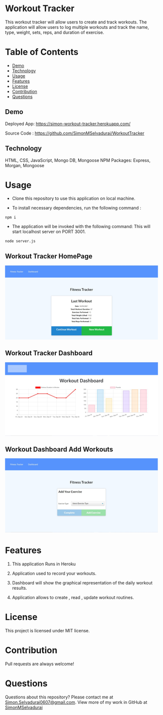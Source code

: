 # Workout Tracker
This workout tracker will allow users to create and track workouts. The application will allow users to log multiple workouts and track the name, type, weight, sets, reps, and duration of exercise.

# Table of Contents

- [Demo](#demo)
- [Technology](#technology)
- [Usage](#usage)
- [Features](#features)
- [License](#license)
- [Contribution](#contribution)
- [Questions](#questions)

## Demo

Deployed App: https://simon-workout-tracker.herokuapp.com/

Source Code : https://github.com/SimonMSelvadurai/WorkoutTracker

## Technology
HTML, CSS, JavaScript, Mongo DB, Mongoose NPM Packages: Express, Morgan, Mongoose

# Usage

- Clone this repository to use this application on local machine.

- To install necessary dependencies, run the following command :

```
npm i
```

- The application will be invoked with the following command: This will start localhost server on PORT 3001.

```
node server.js
```

## Workout Tracker HomePage
![Workout Tacker](/images/HomePage.JPG)

## Workout Tracker Dashboard 
![Workout Dashboard](/images/Dashboard.JPG)

## Workout Dashboard Add Workouts
![Workout Dashboard](/images/New-Add-Workouts.JPG)

# Features

1. This application Runs in Heroku

2. Application used to record your workouts.

3. Dashboard will show the graphical representation of the daily workout results.

4. Application allows to create , read , update workout routines.

# License

This project is licensed under MIT license.

# Contribution

Pull requests are always welcome!

# Questions

Questions about this repository? Please contact me at [Simon.Selvadurai0607@gmail.com](mailto:Simon.Selvadurai0607@gmail.com). View more of my work in GitHub at [SimonMSelvadurai](https://github.com/SimonMSelvadurai)
